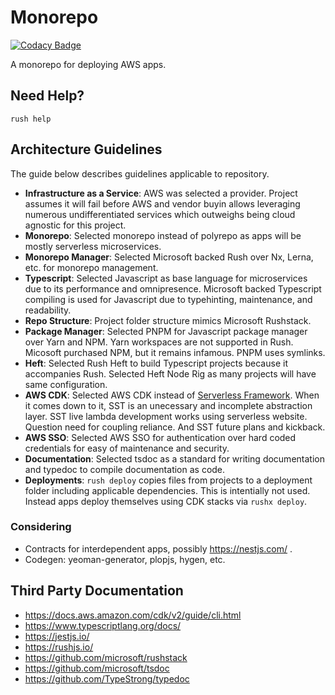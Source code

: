 # Monorepo
[![Codacy Badge](https://app.codacy.com/project/badge/Grade/8024531285164025aef972fcb059ea74)](https://www.codacy.com/gh/hxtree/monorepo/dashboard?utm_source=github.com&amp;utm_medium=referral&amp;utm_content=hxtree/monorepo&amp;utm_campaign=Badge_Grade)

A monorepo for deploying AWS apps.

## Need Help?
`rush help`

## Architecture Guidelines

The guide below describes guidelines applicable to repository.

* **Infrastructure as a Service**: AWS was selected a provider. Project assumes it will fail before AWS and vendor buyin allows leveraging numerous undifferentiated services which outweighs being cloud agnostic for this project.
* **Monorepo**: Selected monorepo instead of polyrepo as apps will be mostly serverless microservices.
* **Monorepo Manager**: Selected Microsoft backed Rush over Nx, Lerna, etc. for monorepo management.  
* **Typescript**: Selected Javascript as base language for microservices due to its performance and omnipresence. Microsoft backed Typescript compiling is used for Javascript due to typehinting, maintenance, and readability.  
* **Repo Structure**: Project folder structure mimics Microsoft Rushstack.
* **Package Manager**: Selected PNPM for Javascript package manager over Yarn and NPM. Yarn workspaces are not supported in Rush. Micosoft purchased NPM, but it remains infamous. PNPM uses symlinks.
* **Heft**: Selected Rush Heft to build Typescript projects because it accompanies Rush. Selected Heft Node Rig as many projects will have same configuration.
* **AWS CDK**: Selected AWS CDK instead of [Serverless Framework](https://github.com/serverless-stack/serverless-stack). When it comes down to it, SST is an unecessary and incomplete abstraction layer. SST live lambda development works using serverless website. Question need for coupling reliance. And SST future plans and kickback.
* **AWS SSO**: Selected AWS SSO for authentication over hard coded credentials for easy of maintenance and security.
* **Documentation**: Selected tsdoc as a standard for writing documentation and typedoc to compile documentation as code.
* **Deployments**: `rush deploy` copies files from projects to a deployment folder including applicable dependencies. This is intentially not used. Instead apps deploy themselves using CDK stacks via `rushx deploy`.

### Considering

* Contracts for interdependent apps, possibly https://nestjs.com/ .
* Codegen: yeoman-generator, plopjs, hygen, etc.

## Third Party Documentation

* https://docs.aws.amazon.com/cdk/v2/guide/cli.html
* https://www.typescriptlang.org/docs/
* https://jestjs.io/ 
* https://rushjs.io/
* https://github.com/microsoft/rushstack
* https://github.com/microsoft/tsdoc
* https://github.com/TypeStrong/typedoc
